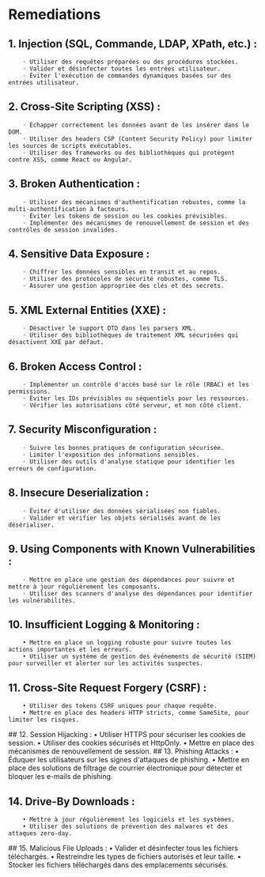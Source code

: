 # Remediations

## 1. Injection (SQL, Commande, LDAP, XPath, etc.) :
        ◦ Utiliser des requêtes préparées ou des procédures stockées.
        ◦ Valider et désinfecter toutes les entrées utilisateur.
        ◦ Éviter l'exécution de commandes dynamiques basées sur des entrées utilisateur.
## 2. Cross-Site Scripting (XSS) :
        ◦ Échapper correctement les données avant de les insérer dans le DOM.
        ◦ Utiliser des headers CSP (Content Security Policy) pour limiter les sources de scripts exécutables.
        ◦ Utiliser des frameworks ou des bibliothèques qui protègent contre XSS, comme React ou Angular.
## 3. Broken Authentication :
        ◦ Utiliser des mécanismes d'authentification robustes, comme la multi-authentification à facteurs.
        ◦ Éviter les tokens de session ou les cookies prévisibles.
        ◦ Implémenter des mécanismes de renouvellement de session et des contrôles de session invalides.
## 4. Sensitive Data Exposure :
        ◦ Chiffrer les données sensibles en transit et au repos.
        ◦ Utiliser des protocoles de sécurité robustes, comme TLS.
        ◦ Assurer une gestion appropriée des clés et des secrets.
## 5. XML External Entities (XXE) :
        ◦ Désactiver le support DTD dans les parsers XML.
        ◦ Utiliser des bibliothèques de traitement XML sécurisées qui désactivent XXE par défaut.
## 6. Broken Access Control :
        ◦ Implémenter un contrôle d'accès basé sur le rôle (RBAC) et les permissions.
        ◦ Éviter les IDs prévisibles ou séquentiels pour les ressources.
        ◦ Vérifier les autorisations côté serveur, et non côté client.
## 7. Security Misconfiguration :
        ◦ Suivre les bonnes pratiques de configuration sécurisée.
        ◦ Limiter l'exposition des informations sensibles.
        ◦ Utiliser des outils d'analyse statique pour identifier les erreurs de configuration.
## 8. Insecure Deserialization :
        ◦ Éviter d'utiliser des données sérialisées non fiables.
        ◦ Valider et vérifier les objets sérialisés avant de les désérialiser.
## 9. Using Components with Known Vulnerabilities :
        ◦ Mettre en place une gestion des dépendances pour suivre et mettre à jour régulièrement les composants.
        ◦ Utiliser des scanners d'analyse des dépendances pour identifier les vulnérabilités.
## 10. Insufficient Logging & Monitoring :
        • Mettre en place un logging robuste pour suivre toutes les actions importantes et les erreurs.
        • Utiliser un système de gestion des événements de sécurité (SIEM) pour surveiller et alerter sur les activités suspectes.
## 11. Cross-Site Request Forgery (CSRF) :
        • Utiliser des tokens CSRF uniques pour chaque requête.
        • Mettre en place des headers HTTP stricts, comme SameSite, pour limiter les risques.
## 12. Session Hijacking :
        • Utiliser HTTPS pour sécuriser les cookies de session.
        • Utiliser des cookies sécurisés et HttpOnly.
        • Mettre en place des mécanismes de renouvellement de session.
## 13. Phishing Attacks :
        • Éduquer les utilisateurs sur les signes d'attaques de phishing.
        • Mettre en place des solutions de filtrage de courrier électronique pour détecter et bloquer les e-mails de phishing.
## 14. Drive-By Downloads :
        • Mettre à jour régulièrement les logiciels et les systèmes.
        • Utiliser des solutions de prévention des malwares et des attaques zero-day.
## 15. Malicious File Uploads :
        • Valider et désinfecter tous les fichiers téléchargés.
        • Restreindre les types de fichiers autorisés et leur taille.
    • Stocker les fichiers téléchargés dans des emplacements sécurisés.
